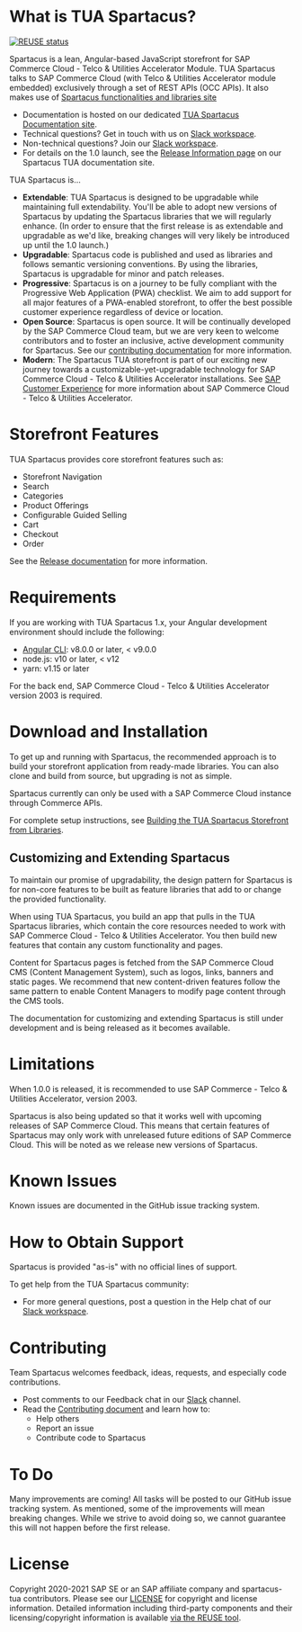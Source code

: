  <!--
SPDX-FileCopyrightText: 2020 SAP SE or an SAP affiliate company and contributors.

SPDX-License-Identifier: Apache-2.0
-->


# What is TUA Spartacus?

[![REUSE status](https://api.reuse.software/badge/github.com/SAP/spartacus-tua)](https://api.reuse.software/info/github.com/SAP/spartacus-tua)

Spartacus is a lean, Angular-based JavaScript storefront for SAP Commerce Cloud - Telco & Utilities Accelerator Module. TUA Spartacus talks to SAP Commerce Cloud (with Telco & Utilities Accelerator module embedded) exclusively through a set of REST APIs (OCC APIs). It also makes use of [Spartacus functionalities and libraries site](https://sap.github.io/spartacus-docs/)

- Documentation is hosted on our dedicated [TUA Spartacus Documentation site](https://sap.github.io/spartacus-docs/about-tua-spartacus/).
- Technical questions? Get in touch with us on [Slack workspace](https://spartacus-storefront.slack.com/archives/C014K1LRJAY).
- Non-technical questions? Join our [Slack workspace](https://spartacus-storefront.slack.com/archives/C014K1LRJAY).
- For details on the 1.0 launch, see the [Release Information page](https://sap.github.io/spartacus-docs/telco-release-information/) on our Spartacus TUA documentation site.

TUA Spartacus is...

- **Extendable**: TUA Spartacus is designed to be upgradable while maintaining full extendability. You'll be able to adopt new versions of Spartacus by updating the Spartacus libraries that we will regularly enhance. (In order to ensure that the first release is as extendable and upgradable as we'd like, breaking changes will very likely be introduced up until the 1.0 launch.)
- **Upgradable**: Spartacus code is published and used as libraries and follows semantic versioning conventions. By using the libraries, Spartacus is upgradable for minor and patch releases.
- **Progressive**: Spartacus is on a journey to be fully compliant with the Progressive Web Application (PWA) checklist. We aim to add support for all major features of a PWA-enabled storefront, to offer the best possible customer experience regardless of device or location.
- **Open Source**: Spartacus is open source. It will be continually developed by the SAP Commerce Cloud team, but we are very keen to welcome contributors and to foster an inclusive, active development community for Spartacus. See our [contributing documentation](https://sap.github.io/spartacus-docs/contributors-guide/) for more information.
- **Modern**: The Spartacus TUA storefront is part of our exciting new journey towards a customizable-yet-upgradable technology for SAP Commerce Cloud - Telco & Utilities Accelerator installations. See [SAP Customer Experience](https://cx.sap.com/en/products/commerce) for more information about SAP Commerce Cloud - Telco & Utilities Accelerator.

# Storefront Features

TUA Spartacus provides core storefront features such as:

- Storefront Navigation
- Search
- Categories
- Product Offerings
- Configurable Guided Selling
- Cart
- Checkout
- Order

See the [Release documentation](https://sap.github.io/spartacus-docs/telco-release-information/) for more information.

# Requirements

If you are working with TUA Spartacus 1.x, your Angular development environment should include the following:

- [Angular CLI](https://angular.io/): v8.0.0 or later, < v9.0.0
- node.js: v10 or later, < v12
- yarn: v1.15 or later

For the back end, SAP Commerce Cloud - Telco & Utilities Accelerator version 2003 is required.

# Download and Installation

To get up and running with Spartacus, the recommended approach is to build your storefront application from ready-made libraries. You can also clone and build from source, but upgrading is not as simple.

Spartacus currently can only be used with a SAP Commerce Cloud instance through Commerce APIs.

For complete setup instructions, see [Building the TUA Spartacus Storefront from Libraries](https://sap.github.io/spartacus-docs/getting-started-with-tua-spartacus/).

## Customizing and Extending Spartacus

To maintain our promise of upgradability, the design pattern for Spartacus is for non-core features to be built as feature libraries that add to or change the provided functionality.

When using TUA Spartacus, you build an app that pulls in the TUA Spartacus libraries, which contain the core resources needed to work with SAP Commerce Cloud - Telco & Utilities Accelerator. You then build new features that contain any custom functionality and pages.

Content for Spartacus pages is fetched from the SAP Commerce Cloud CMS (Content Management System), such as logos, links, banners and static pages. We recommend that new content-driven features follow the same pattern to enable Content Managers to modify page content through the CMS tools.

The documentation for customizing and extending Spartacus is still under development and is being released as it becomes available.



# Limitations

When 1.0.0 is released, it is recommended to use SAP Commerce - Telco & Utilities Accelerator, version 2003.

Spartacus is also being updated so that it works well with upcoming releases of SAP Commerce Cloud. This means that certain features of Spartacus may only work with unreleased future editions of SAP Commerce Cloud. This will be noted as we release new versions of Spartacus.

# Known Issues

Known issues are documented in the GitHub issue tracking system.

# How to Obtain Support

Spartacus is provided "as-is" with no official lines of support.

To get help from the TUA Spartacus community:

- For more general questions, post a question in the Help chat of our [Slack workspace](https://spartacus-storefront.slack.com/archives/C014K1LRJAY).

# Contributing

Team Spartacus welcomes feedback, ideas, requests, and especially code contributions.

- Post comments to our Feedback chat in our [Slack](https://spartacus-storefront.slack.com/archives/C014K1LRJAY) channel.
- Read the [Contributing document](https://sap.github.io/spartacus-docs/contributors-guide/) and learn how to:
  - Help others
  - Report an issue
  - Contribute code to Spartacus



# To Do

Many improvements are coming! All tasks will be posted to our GitHub issue tracking system. As mentioned, some of the improvements will mean breaking changes. While we strive to avoid doing so, we cannot guarantee this will not happen before the first release.



# License

Copyright 2020-2021 SAP SE or an SAP affiliate company and spartacus-tua contributors. Please see our [LICENSE](LICENSE) for copyright and license information. Detailed information including third-party components and their licensing/copyright information is available [via the REUSE tool](https://api.reuse.software/info/github.com/SAP/spartacus-tua).
